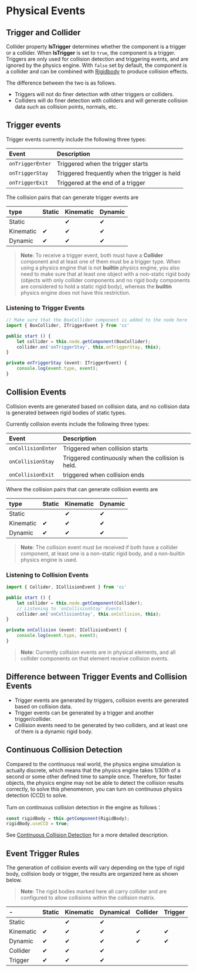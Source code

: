 # Physical Events

## Trigger and Collider

Collider property **IsTrigger** determines whether the component is a trigger or a collider. When **IsTrigger** is set to `true`, the component is a trigger. Triggers are only used for collision detection and triggering events, and are ignored by the physics engine. With `false` set by default, the component is a collider and can be combined with [Rigidbody](physics-rigidbody.md) to produce collision effects.

The difference between the two is as follows.

- Triggers will not do finer detection with other triggers or colliders.
- Colliders will do finer detection with colliders and will generate collision data such as collision points, normals, etc.

## Trigger events

Trigger events currently include the following three types:

| Event | Description |
| :--------------- | :------- |
| `onTriggerEnter` | Triggered when the trigger starts |
| `onTriggerStay` | Triggered frequently when the trigger is held |
| `onTriggerExit` | Triggered at the end of a trigger |

The collision pairs that can generate trigger events are

| type | Static | Kinematic | Dynamic |
| :--------- | :------- | :--------- | :--------- |
| Static | | ✔ | ✔ |
| Kinematic | ✔ | ✔ | ✔ |
| Dynamic | ✔ | ✔ | ✔ | ✔ |

> **Note**: To receive a trigger event, both must have a **Collider** component and at least one of them must be a trigger type. When using a physics engine that is not **builtin** physics engine, you also need to make sure that at least one object with a non-static rigid body (objects with only collider components and no rigid body components are considered to hold a static rigid body), whereas the **builtin** physics engine does not have this restriction.

### Listening to Trigger Events

```ts
// Make sure that the BoxCollider component is added to the node here
import { BoxCollider, ITriggerEvent } from 'cc'

public start () {
    let collider = this.node.getComponent(BoxCollider);
    collider.on('onTriggerStay', this.onTriggerStay, this);
}

private onTriggerStay (event: ITriggerEvent) {
    console.log(event.type, event);
}
```

## Collision Events

Collision events are generated based on collision data, and no collision data is generated between rigid bodies of static types.

Currently collision events include the following three types:

| Event | Description |
| :----------------- | :------- |
| `onCollisionEnter` | Triggered when collision starts |
| `onCollisionStay` | Triggered continuously when the collision is held. |
| `onCollisionExit` | triggered when collision ends |

Where the collision pairs that can generate collision events are

| type | Static | Kinematic | Dynamic |
| :--------- | :------- | :--------- | :--------- |
| Static | | ✔ | ✔ |
| Kinematic | ✔ | ✔ | ✔ |
| Dynamic | ✔ | ✔ | ✔ | ✔ |

> **Note**: The collision event must be received if both have a collider component, at least one is a non-static rigid body, and a non-builtin physics engine is used.

### Listening to Collision Events

```ts
import { Collider, ICollisionEvent } from 'cc'

public start () {
    let collider = this.node.getComponent(Collider);
    // Listening to 'onCollisionStay' Events
    collider.on('onCollisionStay', this.onCollision, this);
}

private onCollision (event: ICollisionEvent) {
    console.log(event.type, event);
}
```

> **Note**: Currently collision events are in physical elements, and all collider components on that element receive collision events.

## Difference between Trigger Events and Collision Events

- Trigger events are generated by triggers, collision events are generated based on collision data.
- Trigger events can be generated by a trigger and another trigger/collider.
- Collision events need to be generated by two colliders, and at least one of them is a dynamic rigid body.

## Continuous Collision Detection

Compared to the continuous real world, the physics engine simulation is actually discrete, which means that the physics engine takes 1/30th of a second or some other defined time to sample once. Therefore, for faster objects, the physics engine may not be able to detect the collision results correctly, to solve this phenomenon, you can turn on continuous physics detection (CCD) to solve.

Turn on continuous collision detection in the engine as follows：

```ts
const rigidBody = this.getComponent(RigidBody);
rigidBody.useCCD = true;
```

See [Continuous Collision Detection](physics-ccd.md) for a more detailed description.

## Event Trigger Rules

The generation of collision events will vary depending on the type of rigid body, collision body or trigger, the results are organized here as shown below.

> **Note**: The rigid bodies marked here all carry collider and are configured to allow collisions within the collision matrix.

| - | Static | Kinematic | Dynamical | Collider | Trigger |
| :--------- | :------- | :--------- | :--------- | :----- | :----- |
| Static | | ✔ | ✔ | | |
| Kinematic | ✔ | ✔ | ✔ | ✔ | ✔ | ✔ |
| Dynamic | ✔ | ✔ | ✔ | ✔ | ✔ | ✔ |
| Collider | ✔ | ✔ | ✔ | |
| Trigger | ✔ | ✔ | ✔ | |
